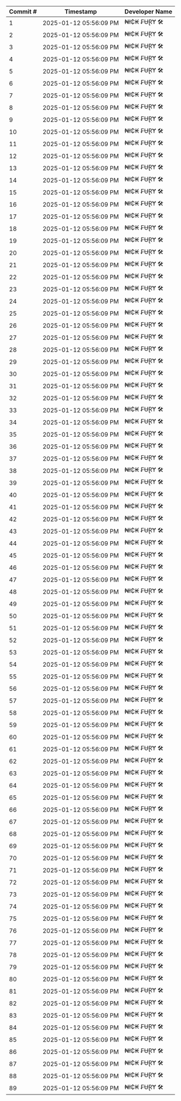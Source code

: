 | Commit # | Timestamp           | Developer Name       |
|----------|---------------------|----------------------|
| 1        | 2025-01-12 05:56:09 PM | ₦ł₵₭ ₣ɄⱤɎ 🛠️        |
| 2        | 2025-01-12 05:56:09 PM | ₦ł₵₭ ₣ɄⱤɎ 🛠️        |
| 3        | 2025-01-12 05:56:09 PM | ₦ł₵₭ ₣ɄⱤɎ 🛠️        |
| 4        | 2025-01-12 05:56:09 PM | ₦ł₵₭ ₣ɄⱤɎ 🛠️        |
| 5        | 2025-01-12 05:56:09 PM | ₦ł₵₭ ₣ɄⱤɎ 🛠️        |
| 6        | 2025-01-12 05:56:09 PM | ₦ł₵₭ ₣ɄⱤɎ 🛠️        |
| 7        | 2025-01-12 05:56:09 PM | ₦ł₵₭ ₣ɄⱤɎ 🛠️        |
| 8        | 2025-01-12 05:56:09 PM | ₦ł₵₭ ₣ɄⱤɎ 🛠️        |
| 9        | 2025-01-12 05:56:09 PM | ₦ł₵₭ ₣ɄⱤɎ 🛠️        |
| 10       | 2025-01-12 05:56:09 PM | ₦ł₵₭ ₣ɄⱤɎ 🛠️        |
| 11       | 2025-01-12 05:56:09 PM | ₦ł₵₭ ₣ɄⱤɎ 🛠️        |
| 12       | 2025-01-12 05:56:09 PM | ₦ł₵₭ ₣ɄⱤɎ 🛠️        |
| 13       | 2025-01-12 05:56:09 PM | ₦ł₵₭ ₣ɄⱤɎ 🛠️        |
| 14       | 2025-01-12 05:56:09 PM | ₦ł₵₭ ₣ɄⱤɎ 🛠️        |
| 15       | 2025-01-12 05:56:09 PM | ₦ł₵₭ ₣ɄⱤɎ 🛠️        |
| 16       | 2025-01-12 05:56:09 PM | ₦ł₵₭ ₣ɄⱤɎ 🛠️        |
| 17       | 2025-01-12 05:56:09 PM | ₦ł₵₭ ₣ɄⱤɎ 🛠️        |
| 18       | 2025-01-12 05:56:09 PM | ₦ł₵₭ ₣ɄⱤɎ 🛠️        |
| 19       | 2025-01-12 05:56:09 PM | ₦ł₵₭ ₣ɄⱤɎ 🛠️        |
| 20       | 2025-01-12 05:56:09 PM | ₦ł₵₭ ₣ɄⱤɎ 🛠️        |
| 21       | 2025-01-12 05:56:09 PM | ₦ł₵₭ ₣ɄⱤɎ 🛠️        |
| 22       | 2025-01-12 05:56:09 PM | ₦ł₵₭ ₣ɄⱤɎ 🛠️        |
| 23       | 2025-01-12 05:56:09 PM | ₦ł₵₭ ₣ɄⱤɎ 🛠️        |
| 24       | 2025-01-12 05:56:09 PM | ₦ł₵₭ ₣ɄⱤɎ 🛠️        |
| 25       | 2025-01-12 05:56:09 PM | ₦ł₵₭ ₣ɄⱤɎ 🛠️        |
| 26       | 2025-01-12 05:56:09 PM | ₦ł₵₭ ₣ɄⱤɎ 🛠️        |
| 27       | 2025-01-12 05:56:09 PM | ₦ł₵₭ ₣ɄⱤɎ 🛠️        |
| 28       | 2025-01-12 05:56:09 PM | ₦ł₵₭ ₣ɄⱤɎ 🛠️        |
| 29       | 2025-01-12 05:56:09 PM | ₦ł₵₭ ₣ɄⱤɎ 🛠️        |
| 30       | 2025-01-12 05:56:09 PM | ₦ł₵₭ ₣ɄⱤɎ 🛠️        |
| 31       | 2025-01-12 05:56:09 PM | ₦ł₵₭ ₣ɄⱤɎ 🛠️        |
| 32       | 2025-01-12 05:56:09 PM | ₦ł₵₭ ₣ɄⱤɎ 🛠️        |
| 33       | 2025-01-12 05:56:09 PM | ₦ł₵₭ ₣ɄⱤɎ 🛠️        |
| 34       | 2025-01-12 05:56:09 PM | ₦ł₵₭ ₣ɄⱤɎ 🛠️        |
| 35       | 2025-01-12 05:56:09 PM | ₦ł₵₭ ₣ɄⱤɎ 🛠️        |
| 36       | 2025-01-12 05:56:09 PM | ₦ł₵₭ ₣ɄⱤɎ 🛠️        |
| 37       | 2025-01-12 05:56:09 PM | ₦ł₵₭ ₣ɄⱤɎ 🛠️        |
| 38       | 2025-01-12 05:56:09 PM | ₦ł₵₭ ₣ɄⱤɎ 🛠️        |
| 39       | 2025-01-12 05:56:09 PM | ₦ł₵₭ ₣ɄⱤɎ 🛠️        |
| 40       | 2025-01-12 05:56:09 PM | ₦ł₵₭ ₣ɄⱤɎ 🛠️        |
| 41       | 2025-01-12 05:56:09 PM | ₦ł₵₭ ₣ɄⱤɎ 🛠️        |
| 42       | 2025-01-12 05:56:09 PM | ₦ł₵₭ ₣ɄⱤɎ 🛠️        |
| 43       | 2025-01-12 05:56:09 PM | ₦ł₵₭ ₣ɄⱤɎ 🛠️        |
| 44       | 2025-01-12 05:56:09 PM | ₦ł₵₭ ₣ɄⱤɎ 🛠️        |
| 45       | 2025-01-12 05:56:09 PM | ₦ł₵₭ ₣ɄⱤɎ 🛠️        |
| 46       | 2025-01-12 05:56:09 PM | ₦ł₵₭ ₣ɄⱤɎ 🛠️        |
| 47       | 2025-01-12 05:56:09 PM | ₦ł₵₭ ₣ɄⱤɎ 🛠️        |
| 48       | 2025-01-12 05:56:09 PM | ₦ł₵₭ ₣ɄⱤɎ 🛠️        |
| 49       | 2025-01-12 05:56:09 PM | ₦ł₵₭ ₣ɄⱤɎ 🛠️        |
| 50       | 2025-01-12 05:56:09 PM | ₦ł₵₭ ₣ɄⱤɎ 🛠️        |
| 51       | 2025-01-12 05:56:09 PM | ₦ł₵₭ ₣ɄⱤɎ 🛠️        |
| 52       | 2025-01-12 05:56:09 PM | ₦ł₵₭ ₣ɄⱤɎ 🛠️        |
| 53       | 2025-01-12 05:56:09 PM | ₦ł₵₭ ₣ɄⱤɎ 🛠️        |
| 54       | 2025-01-12 05:56:09 PM | ₦ł₵₭ ₣ɄⱤɎ 🛠️        |
| 55       | 2025-01-12 05:56:09 PM | ₦ł₵₭ ₣ɄⱤɎ 🛠️        |
| 56       | 2025-01-12 05:56:09 PM | ₦ł₵₭ ₣ɄⱤɎ 🛠️        |
| 57       | 2025-01-12 05:56:09 PM | ₦ł₵₭ ₣ɄⱤɎ 🛠️        |
| 58       | 2025-01-12 05:56:09 PM | ₦ł₵₭ ₣ɄⱤɎ 🛠️        |
| 59       | 2025-01-12 05:56:09 PM | ₦ł₵₭ ₣ɄⱤɎ 🛠️        |
| 60       | 2025-01-12 05:56:09 PM | ₦ł₵₭ ₣ɄⱤɎ 🛠️        |
| 61       | 2025-01-12 05:56:09 PM | ₦ł₵₭ ₣ɄⱤɎ 🛠️        |
| 62       | 2025-01-12 05:56:09 PM | ₦ł₵₭ ₣ɄⱤɎ 🛠️        |
| 63       | 2025-01-12 05:56:09 PM | ₦ł₵₭ ₣ɄⱤɎ 🛠️        |
| 64       | 2025-01-12 05:56:09 PM | ₦ł₵₭ ₣ɄⱤɎ 🛠️        |
| 65       | 2025-01-12 05:56:09 PM | ₦ł₵₭ ₣ɄⱤɎ 🛠️        |
| 66       | 2025-01-12 05:56:09 PM | ₦ł₵₭ ₣ɄⱤɎ 🛠️        |
| 67       | 2025-01-12 05:56:09 PM | ₦ł₵₭ ₣ɄⱤɎ 🛠️        |
| 68       | 2025-01-12 05:56:09 PM | ₦ł₵₭ ₣ɄⱤɎ 🛠️        |
| 69       | 2025-01-12 05:56:09 PM | ₦ł₵₭ ₣ɄⱤɎ 🛠️        |
| 70       | 2025-01-12 05:56:09 PM | ₦ł₵₭ ₣ɄⱤɎ 🛠️        |
| 71       | 2025-01-12 05:56:09 PM | ₦ł₵₭ ₣ɄⱤɎ 🛠️        |
| 72       | 2025-01-12 05:56:09 PM | ₦ł₵₭ ₣ɄⱤɎ 🛠️        |
| 73       | 2025-01-12 05:56:09 PM | ₦ł₵₭ ₣ɄⱤɎ 🛠️        |
| 74       | 2025-01-12 05:56:09 PM | ₦ł₵₭ ₣ɄⱤɎ 🛠️        |
| 75       | 2025-01-12 05:56:09 PM | ₦ł₵₭ ₣ɄⱤɎ 🛠️        |
| 76       | 2025-01-12 05:56:09 PM | ₦ł₵₭ ₣ɄⱤɎ 🛠️        |
| 77       | 2025-01-12 05:56:09 PM | ₦ł₵₭ ₣ɄⱤɎ 🛠️        |
| 78       | 2025-01-12 05:56:09 PM | ₦ł₵₭ ₣ɄⱤɎ 🛠️        |
| 79       | 2025-01-12 05:56:09 PM | ₦ł₵₭ ₣ɄⱤɎ 🛠️        |
| 80       | 2025-01-12 05:56:09 PM | ₦ł₵₭ ₣ɄⱤɎ 🛠️        |
| 81       | 2025-01-12 05:56:09 PM | ₦ł₵₭ ₣ɄⱤɎ 🛠️        |
| 82       | 2025-01-12 05:56:09 PM | ₦ł₵₭ ₣ɄⱤɎ 🛠️        |
| 83       | 2025-01-12 05:56:09 PM | ₦ł₵₭ ₣ɄⱤɎ 🛠️        |
| 84       | 2025-01-12 05:56:09 PM | ₦ł₵₭ ₣ɄⱤɎ 🛠️        |
| 85       | 2025-01-12 05:56:09 PM | ₦ł₵₭ ₣ɄⱤɎ 🛠️        |
| 86       | 2025-01-12 05:56:09 PM | ₦ł₵₭ ₣ɄⱤɎ 🛠️        |
| 87       | 2025-01-12 05:56:09 PM | ₦ł₵₭ ₣ɄⱤɎ 🛠️        |
| 88       | 2025-01-12 05:56:09 PM | ₦ł₵₭ ₣ɄⱤɎ 🛠️        |
| 89       | 2025-01-12 05:56:09 PM | ₦ł₵₭ ₣ɄⱤɎ 🛠️        |
